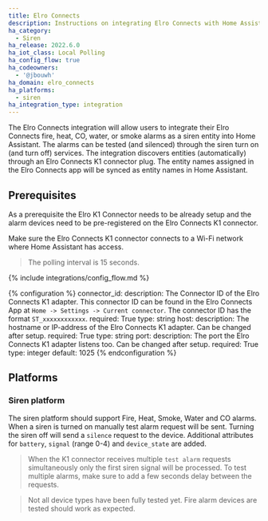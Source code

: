 ```yaml
---
title: Elro Connects
description: Instructions on integrating Elro Connects with Home Assistant.
ha_category:
  - Siren
ha_release: 2022.6.0
ha_iot_class: Local Polling
ha_config_flow: true
ha_codeowners:
  - '@jbouwh'
ha_domain: elro_connects
ha_platforms:
  - siren
ha_integration_type: integration
---
```


The Elro Connects integration will allow users to integrate their Elro Connects fire, heat, CO, water, or smoke alarms as a siren entity into Home Assistant. The alarms can be tested (and silenced) through the siren turn on (and turn off) services. The integration discovers entities (automatically) through an Elro Connects K1 connector plug. The entity names assigned in the Elro Connects app will be synced as entity names in Home Assistant.

## Prerequisites

As a prerequisite the Elro K1 Connector needs to be already setup and the alarm devices need to be pre-registered on the Elro Connects K1 connector.

Make sure the Elro Connects K1 connector connects to a Wi-Fi network where Home Assistant has access.

> The polling interval is 15 seconds.

{% include integrations/config_flow.md %}

{% configuration %}
connector_id:
  description: The Connector ID of the Elro Connects K1 adapter.  This connector ID can be found in the Elro Connects App at `Home -> Settings -> Current connector`. The connector ID has the format `ST_xxxxxxxxxxxx`.
  required: True
  type: string
host:
  description: The hostname or IP-address of the Elro Connects K1 adapter. Can be changed after setup.
  required: True
  type: string
port:
  description: The port the Elro Connects K1 adapter listens too. Can be changed after setup.
  required: True
  type: integer
  default: 1025
{% endconfiguration %}

## Platforms

### Siren platform

The siren platform should support Fire, Heat, Smoke, Water and CO alarms.
When a siren is turned on manually test alarm request will be sent. Turning the siren off will send a `silence` request to the device.
Additional attributes for `battery`, `signal` (range 0-4) and `device_state` are added.

> When the K1 connector receives multiple `test alarm` requests simultaneously only the first siren signal will be processed. To test multiple alarms, make sure to add a few seconds delay between the requests.

> Not all device types have been fully tested yet. Fire alarm devices are tested should work as expected.
